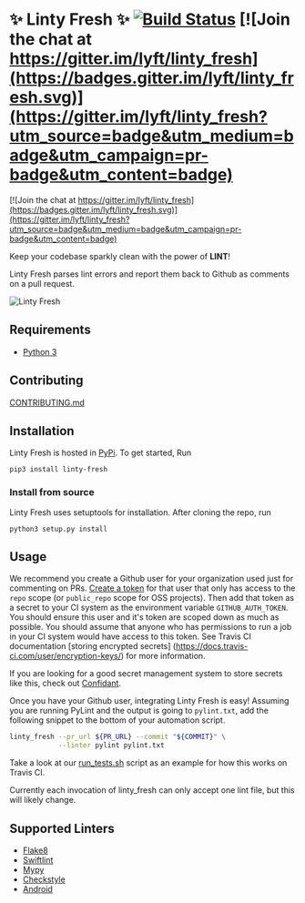 :sparkles: Linty Fresh :sparkles: [![Build Status](https://travis-ci.org/lyft/linty_fresh.svg)](https://travis-ci.org/lyft/linty_fresh) [![Join the chat at https://gitter.im/lyft/linty_fresh](https://badges.gitter.im/lyft/linty_fresh.svg)](https://gitter.im/lyft/linty_fresh?utm_source=badge&utm_medium=badge&utm_campaign=pr-badge&utm_content=badge)
===============================

[![Join the chat at https://gitter.im/lyft/linty_fresh](https://badges.gitter.im/lyft/linty_fresh.svg)](https://gitter.im/lyft/linty_fresh?utm_source=badge&utm_medium=badge&utm_campaign=pr-badge&utm_content=badge)

Keep your codebase sparkly clean with the power of **LINT**!

Linty Fresh parses lint errors and report them back to Github as comments on a
pull request.

![Linty Fresh](http://i.imgur.com/epWogrw.png)


Requirements
------------
 - [Python 3](https://www.python.org/downloads/)

Contributing
------------
[CONTRIBUTING.md](CONTRIBUTING.md)

Installation
------------
Linty Fresh is hosted in [PyPi](https://pypi.python.org/pypi).  To get started,
Run

```shell
pip3 install linty-fresh
```

### Install from source

Linty Fresh uses setuptools for installation.  After cloning the repo, run

```shell
python3 setup.py install
```


Usage
-----

We recommend you create a Github user for your organization used just for
commenting on PRs.  [Create a token](https://github.com/settings/tokens/new)
for that user that only has access to the `repo` scope (or `public_repo` scope
for OSS projects).  Then add that token as a secret to your CI system as the
environment variable `GITHUB_AUTH_TOKEN`.  You should ensure this user and it's
token are scoped down as much as possible.  You should assume that anyone who
has permissions to run a job in your CI system would have access to this token.
See Travis CI documentation [storing encrypted secrets]
(https://docs.travis-ci.com/user/encryption-keys/) for more information.

If you are looking for a good secret management system to store secrets like
this, check out [Confidant](https://github.com/lyft/confidant/).

Once you have your Github user, integrating Linty Fresh is easy!  Assuming you
are running PyLint and the output is going to `pylint.txt`, add the following
snippet to the bottom of your automation script.

```bash
linty_fresh --pr_url ${PR_URL} --commit "${COMMIT}" \
            --linter pylint pylint.txt
```

Take a look at our [run_tests.sh](scripts/run_tests.sh) script as an example
for how this works on Travis CI.

Currently each invocation of linty_fresh can only accept one lint file, but
this will likely change.

Supported Linters
-----------------
- [Flake8](https://pypi.python.org/pypi/flake8)
- [Swiftlint](https://github.com/realm/SwiftLint)
- [Mypy](http://mypy-lang.org/)
- [Checkstyle](http://checkstyle.sourceforge.net/)
- [Android](https://developer.android.com/studio/write/lint.html)

